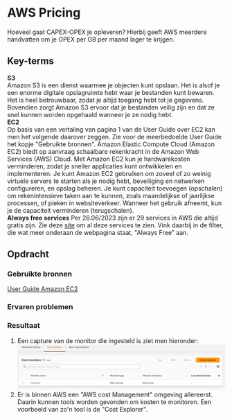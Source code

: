 # AWS Pricing
Hoeveel gaat CAPEX-OPEX je opleveren? Hierbij geeft AWS meerdere handvatten om je OPEX per GB per maand lager te krijgen. 

## Key-terms
  
**S3**  
Amazon S3 is een dienst waarmee je objecten kunt opslaan. Het is alsof je een enorme digitale opslagruimte hebt waar je bestanden kunt bewaren. Het is heel betrouwbaar, zodat je altijd toegang hebt tot je gegevens. Bovendien zorgt Amazon S3 ervoor dat je bestanden veilig zijn en dat ze snel kunnen worden opgehaald wanneer je ze nodig hebt.  
**EC2**  
Op basis van een vertaling van pagina 1 van de User Guide over EC2 kan men het volgende daarover zeggen. Zie voor de meerbedoelde User Guide het kopje "Gebruikte bronnen". Amazon Elastic Compute Cloud (Amazon EC2) biedt op aanvraag schaalbare rekenkracht in de Amazon Web Services (AWS) Cloud. Met Amazon EC2 kun je hardwarekosten verminderen, zodat je sneller applicaties kunt ontwikkelen en implementeren. Je kunt Amazon EC2 gebruiken om zoveel of zo weinig virtuele servers te starten als je nodig hebt, beveiliging en netwerken configureren, en opslag beheren. Je kunt capaciteit toevoegen (opschalen) om rekenintensieve taken aan te kunnen, zoals maandelijkse of jaarlijkse processen, of pieken in websiteverkeer. Wanneer het gebruik afneemt, kun je de capaciteit verminderen (terugschalen).  
**Always free services**
Per 26.06/2023 zijn er 29 services in AWS die altijd gratis zijn. Zie deze [site](https://aws.amazon.com/pricing/)  om al deze services te zien. Vink daarbij in de filter, die wat meer onderaan de webpagina staat, "Always Free" aan. 

## Opdracht
### Gebruikte bronnen
[User Guide Amazon EC2](https://docs.aws.amazon.com/pdfs/AWSEC2/latest/WindowsGuide/ec2-wg.pdf#concepts)
### Ervaren problemen


### Resultaat
1. Een capture van de monitor die ingesteld is ziet men hieronder:  
![moneytor](./Capture_Moneytor.PNG)   
2. Er is binnen AWS een "AWS cost Management" omgeving allereerst. Daarin kunnen tools worden gevonden om kosten te monitoren. Een voorbeeld van zo'n tool is de "Cost Explorer". 


